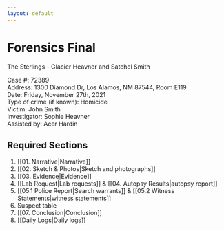 ```yaml
---
layout: default
---
```


# Forensics Final

The Sterlings - Glacier Heavner and Satchel Smith
 
 Case #: 72389 <br>
Address: 1300 Diamond Dr, Los Alamos, NM 87544, Room E119 <br>
Date: Friday, November 27th, 2021 <br>
Type of crime (if known): Homicide <br>
Victim: John Smith <br>
Investigator: Sophie Heavner <br>
Assisted by: Acer Hardin <br>

## Required Sections
1. [[01. Narrative|Narrative]]
2. [[02. Sketch & Photos|Sketch and photographs]]
3. [[03. Evidence|Evidence]]
4. [[Lab Request|Lab requests]] & [[04. Autopsy Results|autopsy report]]
5. [[05.1 Police Report|Search warrants]] & [[05.2 Witness Statements|witness statements]]
6. Suspect table
7. [[07. Conclusion|Conclusion]]
8. [[Daily Logs|Daily logs]]